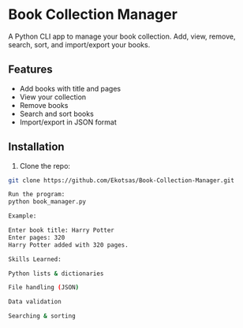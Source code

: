 # Book Collection Manager

A Python CLI app to manage your book collection. Add, view, remove, search, sort, and import/export your books.

## Features
- Add books with title and pages
- View your collection
- Remove books
- Search and sort books
- Import/export in JSON format

## Installation
1. Clone the repo:
```bash
git clone https://github.com/Ekotsas/Book-Collection-Manager.git

Run the program:
python book_manager.py

Example:

Enter book title: Harry Potter
Enter pages: 320
Harry Potter added with 320 pages.

Skills Learned:

Python lists & dictionaries

File handling (JSON)

Data validation

Searching & sorting
